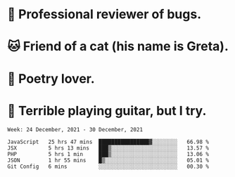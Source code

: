 # 🐛 Professional reviewer of bugs.
# 🐱 Friend of a cat (his name is Greta).
# 📜 Poetry lover.
# 🎸 Terrible playing guitar, but I try.

<!--START_SECTION:waka-->
```text
Week: 24 December, 2021 - 30 December, 2021

JavaScript   25 hrs 47 mins  ████████████████▓░░░░░░░░   66.98 % 
JSX          5 hrs 13 mins   ███▒░░░░░░░░░░░░░░░░░░░░░   13.57 % 
PHP          5 hrs 1 min     ███▒░░░░░░░░░░░░░░░░░░░░░   13.06 % 
JSON         1 hr 55 mins    █▒░░░░░░░░░░░░░░░░░░░░░░░   05.01 % 
Git Config   6 mins          ░░░░░░░░░░░░░░░░░░░░░░░░░   00.30 % 
```
<!--END_SECTION:waka-->

